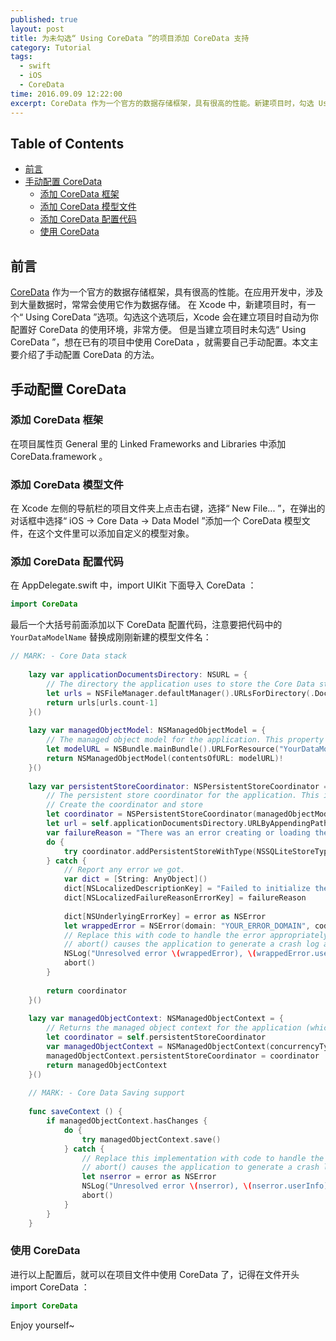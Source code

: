 ```yaml
---
published: true
layout: post
title: 为未勾选“ Using CoreData ”的项目添加 CoreData 支持
category: Tutorial
tags: 
  - swift
  - iOS
  - CoreData
time: 2016.09.09 12:22:00
excerpt: CoreData 作为一个官方的数据存储框架，具有很高的性能。新建项目时，勾选 Using CoreData 能够让 Xcode 自动配置 CoreData 框架，但有时侯会忘记勾选这个选项，这时候就需要自己配置 CoreData 了。
---
```


<!-- lsw toc mark1. Do not remove this comment so that lsw_toc can update TOC correctly. -->

## Table of Contents
- [前言](#前言)
- [手动配置 CoreData](#手动配置-coredata)
    - [添加 CoreData 框架](#添加-coredata-框架)
    - [添加 CoreData 模型文件](#添加-coredata-模型文件)
    - [添加 CoreData 配置代码](#添加-coredata-配置代码)
    - [使用 CoreData](#使用-coredata)

<!-- lsw toc mark2. Do not remove this comment so that lsw_toc can update TOC correctly. -->

## 前言

[CoreData](https://developer.apple.com/library/watchos/documentation/Cocoa/Conceptual/CoreData/index.html) 作为一个官方的数据存储框架，具有很高的性能。在应用开发中，涉及到大量数据时，常常会使用它作为数据存储。
在 Xcode 中，新建项目时，有一个“ Using CoreData ”选项。勾选这个选项后，Xcode 会在建立项目时自动为你配置好 CoreData 的使用环境，非常方便。
但是当建立项目时未勾选“ Using CoreData ”，想在已有的项目中使用 CoreData ，就需要自己手动配置。本文主要介绍了手动配置 CoreData 的方法。

## 手动配置 CoreData

### 添加 CoreData 框架

在项目属性页 General 里的 Linked Frameworks and Libraries 中添加 CoreData.framework 。

### 添加 CoreData 模型文件

在 Xcode 左侧的导航栏的项目文件夹上点击右键，选择“ New File... ”，在弹出的对话框中选择“ iOS -> Core Data -> Data Model ”添加一个 CoreData 模型文件，在这个文件里可以添加自定义的模型对象。

### 添加 CoreData 配置代码

在 AppDelegate.swift 中，import UIKit 下面导入 CoreData ：

```swift
import CoreData
```

最后一个大括号前面添加以下 CoreData 配置代码，注意要把代码中的 `YourDataModelName` 替换成刚刚新建的模型文件名：

```swift
// MARK: - Core Data stack
    
    lazy var applicationDocumentsDirectory: NSURL = {
        // The directory the application uses to store the Core Data store file. This code uses a directory named "lsw.self.MyGraphics" in the application's documents Application Support directory.
        let urls = NSFileManager.defaultManager().URLsForDirectory(.DocumentDirectory, inDomains: .UserDomainMask)
        return urls[urls.count-1]
    }()
    
    lazy var managedObjectModel: NSManagedObjectModel = {
        // The managed object model for the application. This property is not optional. It is a fatal error for the application not to be able to find and load its model.
        let modelURL = NSBundle.mainBundle().URLForResource("YourDataModelName", withExtension: "momd")!
        return NSManagedObjectModel(contentsOfURL: modelURL)!
    }()
    
    lazy var persistentStoreCoordinator: NSPersistentStoreCoordinator = {
        // The persistent store coordinator for the application. This implementation creates and returns a coordinator, having added the store for the application to it. This property is optional since there are legitimate error conditions that could cause the creation of the store to fail.
        // Create the coordinator and store
        let coordinator = NSPersistentStoreCoordinator(managedObjectModel: self.managedObjectModel)
        let url = self.applicationDocumentsDirectory.URLByAppendingPathComponent("SingleViewCoreData.sqlite")
        var failureReason = "There was an error creating or loading the application's saved data."
        do {
            try coordinator.addPersistentStoreWithType(NSSQLiteStoreType, configuration: nil, URL: url, options: nil)
        } catch {
            // Report any error we got.
            var dict = [String: AnyObject]()
            dict[NSLocalizedDescriptionKey] = "Failed to initialize the application's saved data"
            dict[NSLocalizedFailureReasonErrorKey] = failureReason
            
            dict[NSUnderlyingErrorKey] = error as NSError
            let wrappedError = NSError(domain: "YOUR_ERROR_DOMAIN", code: 9999, userInfo: dict)
            // Replace this with code to handle the error appropriately.
            // abort() causes the application to generate a crash log and terminate. You should not use this function in a shipping application, although it may be useful during development.
            NSLog("Unresolved error \(wrappedError), \(wrappedError.userInfo)")
            abort()
        }
        
        return coordinator
    }()
    
    lazy var managedObjectContext: NSManagedObjectContext = {
        // Returns the managed object context for the application (which is already bound to the persistent store coordinator for the application.) This property is optional since there are legitimate error conditions that could cause the creation of the context to fail.
        let coordinator = self.persistentStoreCoordinator
        var managedObjectContext = NSManagedObjectContext(concurrencyType: .MainQueueConcurrencyType)
        managedObjectContext.persistentStoreCoordinator = coordinator
        return managedObjectContext
    }()
    
    // MARK: - Core Data Saving support
    
    func saveContext () {
        if managedObjectContext.hasChanges {
            do {
                try managedObjectContext.save()
            } catch {
                // Replace this implementation with code to handle the error appropriately.
                // abort() causes the application to generate a crash log and terminate. You should not use this function in a shipping application, although it may be useful during development.
                let nserror = error as NSError
                NSLog("Unresolved error \(nserror), \(nserror.userInfo)")
                abort()
            }
        }
    }

```

### 使用 CoreData

进行以上配置后，就可以在项目文件中使用 CoreData 了，记得在文件开头 import CoreData ：

```swift
import CoreData
```

Enjoy yourself~


